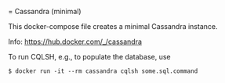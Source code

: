= Cassandra (minimal)

This docker-compose file creates a minimal Cassandra instance.

Info: https://hub.docker.com/_/cassandra

To run CQLSH, e.g., to populate the database, use

```
$ docker run -it --rm cassandra cqlsh some.sql.command
```
